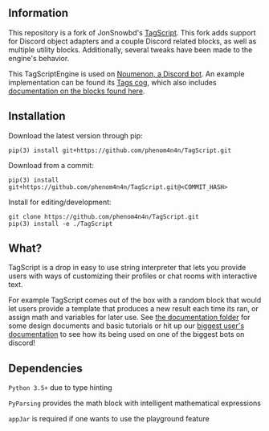 ## Information

This repository is a fork of JonSnowbd's [TagScript](https://github.com/JonSnowbd/TagScript).
This fork adds support for Discord object adapters and a couple Discord related blocks, as 
well as multiple utility blocks. Additionally, several tweaks have been made to the engine's 
behavior.

This TagScriptEngine is used on [Noumenon, a Discord bot](https://discordapp.com/oauth2/authorize?client_id=634866217764651009&permissions=2080894207&scope=bot%20applications.commands). 
An example implementation can be found its [Tags cog](https://github.com/phenom4n4n/phen-cogs/tree/master/tags),
which also includes [documentation on the blocks found here](https://phen-cogs.readthedocs.io/en/latest/?badge=latest).

## Installation

Download the latest version through pip:

```
pip(3) install git+https://github.com/phenom4n4n/TagScript.git
```

Download from a commit:

```
pip(3) install git+https://github.com/phenom4n4n/TagScript.git@<COMMIT_HASH>
```

Install for editing/development:

```
git clone https://github.com/phenom4n4n/TagScript.git
pip(3) install -e ./TagScript
```

## What?

TagScript is a drop in easy to use string interpreter that lets you provide users with ways of
customizing their profiles or chat rooms with interactive text.

For example TagScript comes out of the box with a random block that would let users provide
a template that produces a new result each time its ran, or assign math and variables for later
use. See [the documentation folder](https://github.com/JonSnowbd/TagScript/tree/v2/Documentation) for
some design documents and basic tutorials or hit up our [biggest user's documentation](https://docs.carl.gg/tags-and-triggers/tags-advanced-usage/) to see how its being used
on one of the biggest bots on discord!

## Dependencies

`Python 3.5+` due to type hinting

`PyParsing` provides the math block with intelligent mathematical expressions

`appJar` is required if one wants to use the playground feature
